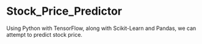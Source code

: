 # Stock_Price_Predictor
Using Python with TensorFlow, along with Scikit-Learn and Pandas, we can attempt to predict stock price. 
